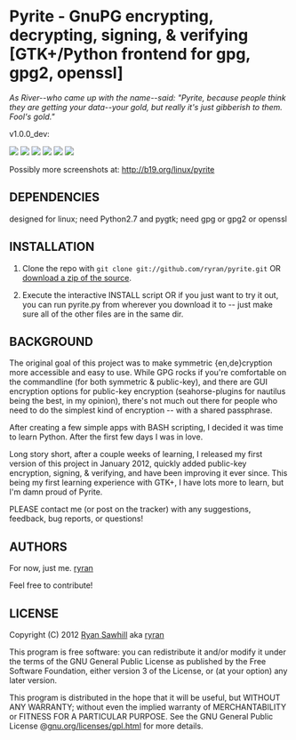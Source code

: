 Pyrite - GnuPG encrypting, decrypting, signing, & verifying [GTK+/Python frontend for gpg, gpg2, openssl]
===============================================================

*As River--who came up with the name--said: "Pyrite, because people think they are getting your data--your gold, but really it's just gibberish to them. Fool's gold."*

v1.0.0_dev:

![](http://b19.org/linux/pyrite/1enc_txt.png)
![](http://b19.org/linux/pyrite/2clearsign_txt.png)
![](http://b19.org/linux/pyrite/3sign_file.png)
![](http://b19.org/linux/pyrite/4dec_txt.png)
![](http://b19.org/linux/pyrite/5openssl.png)
![](http://b19.org/linux/pyrite/6preferences.png)

Possibly more screenshots at: http://b19.org/linux/pyrite



DEPENDENCIES
------------
designed for linux;
need Python2.7 and pygtk; 
need gpg or gpg2 or openssl


INSTALLATION
------------
1) Clone the repo with `git clone git://github.com/ryran/pyrite.git` OR [download a zip of the source](/ryran/pyrite/zipball/master).

2) Execute the interactive INSTALL script OR if you just want to try it out, you can run pyrite.py from wherever you download it to -- just make sure all of the other files are in the same dir.


BACKGROUND
----------

The original goal of this project was to make symmetric {en,de}cryption more accessible and easy to use. While GPG rocks if you're comfortable on the commandline (for both symmetric & public-key), and there are GUI encryption options for public-key encryption (seahorse-plugins for nautilus being the best, in my opinion), there's not much out there for people who need to do the simplest kind of encryption -- with a shared passphrase.

After creating a few simple apps with BASH scripting, I decided it was time to learn Python. After the first few days I was in love.

Long story short, after a couple weeks of learning, I released my first version of this project in January 2012, quickly added public-key encryption, signing, & verifying, and have been improving it ever since. This being my first learning experience with GTK+, I have lots more to learn, but I'm damn proud of Pyrite.

PLEASE contact me (or post on the tracker) with any suggestions, feedback, bug reports, or questions!


AUTHORS
-------

For now, just me.
[ryran](https://github.com/ryran)

Feel free to contribute!


LICENSE
-------

Copyright (C) 2012 [Ryan Sawhill](http://b19.org) aka [ryran](https://github.com/ryran)

This program is free software: you can redistribute it and/or modify
it under the terms of the GNU General Public License as published by
the Free Software Foundation, either version 3 of the License, or
(at your option) any later version.

This program is distributed in the hope that it will be useful,
but WITHOUT ANY WARRANTY; without even the implied warranty of
MERCHANTABILITY or FITNESS FOR A PARTICULAR PURPOSE. See the GNU
General Public License @[gnu.org/licenses/gpl.html](http://gnu.org/licenses/gpl.html>) for more details.

